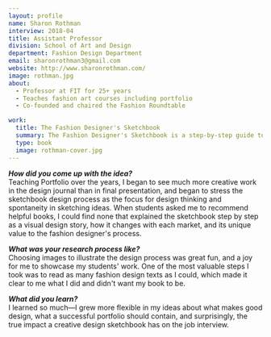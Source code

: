 ```yaml
---
layout: profile
name: Sharon Rothman
interview: 2018-04
title: Assistant Professor
division: School of Art and Design
department: Fashion Design Department
email: sharonrothman3@gmail.com
website: http://www.sharonrothman.com/
image: rothman.jpg
about:
  - Professor at FIT for 25+ years
  - Teaches fashion art courses including portfolio
  - Co-founded and chaired the Fashion Roundtable

work:
  title: The Fashion Designer's Sketchbook
  summary: The Fashion Designer's Sketchbook is a step-by-step guide to making and using sketchbooks as an experimental design lab to visually explain your design ideas. Three distinct types of sketchbook, each representing a different phase in the design process, evolve from initial inspiration journal, to design development sketchbook, to the job-search presentation sketchbook as portfolio companion. The power of a sketchbook lies in visual storytelling. In these pages, professional designers and student contributors tell the visual story of the creative process with their unique sketchbook examples, and concept-to-design experimentations, throughout a range of aesthetic levels and target markets. Individual editing scenarios, sketching styles, and graphic strategies show how to project aesthetics into a cohesive sketchbook presentation.
  type: book
  image: rothman-cover.jpg
---
```

***How did you come up with the idea?***  
Teaching Portfolio over the years, I began to see much more creative work in the design journal than in final presentation, and began to stress the sketchbook design process as the focus for design thinking and spontaneity in sketching ideas. When students asked me to recommend helpful books, I could find none that explained the sketchbook step by step as a visual design story, how it changes with each market, and its unique value to the fashion designer's process.

***What was your research process like?***  
Choosing images to illustrate the design process was great fun, and a joy for me to showcase my students' work. One of the most valuable steps I took was to read as many fashion design texts as I could, which made it clear to me what I did and didn't want my book to be.

***What did you learn?***  
I learned so much—I grew more flexible in my ideas about what makes good design, what a successful portfolio should contain, and surprisingly, the true impact a creative design sketchbook has on the job interview.
